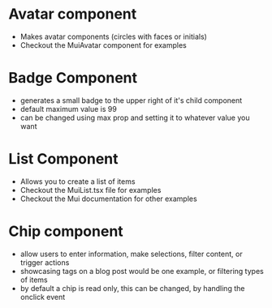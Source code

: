 # Avatar component

- Makes avatar components (circles with faces or initials)
- Checkout the MuiAvatar component for examples

# Badge Component

- generates a small badge to the upper right of it's child component
- default maximum value is 99
- can be changed using max prop and setting it to whatever value you want

# List Component

- Allows you to create a list of items
- Checkout the MuiList.tsx file for examples
- Checkout the Mui documentation for other examples

# Chip component

- allow users to enter information, make selections, filter content, or trigger actions
- showcasing tags on a blog post would be one example, or filtering types of items
- by default a chip is read only, this can be changed, by handling the onclick event
